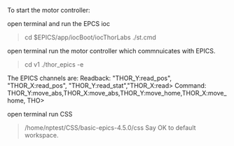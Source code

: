 To start the motor controller:

open terminal and run the EPCS ioc
>cd $EPICS/app/iocBoot/iocThorLabs
>./st.cmd

open terminal run the motor controller which commnuicates with EPICS.
>cd v1
>./thor_epics -e

The EPICS channels are:
Readback: "THOR_Y:read_pos", "THOR_X:read_pos", "THOR_Y:read_stat","THOR_X:read>
Command: THOR_Y:move_abs,THOR_X:move_abs,THOR_Y:move_home,THOR_X:move_home, THO>

open terminal run CSS
>/home/nptest/CSS/basic-epics-4.5.0/css
Say OK to default workspace.
